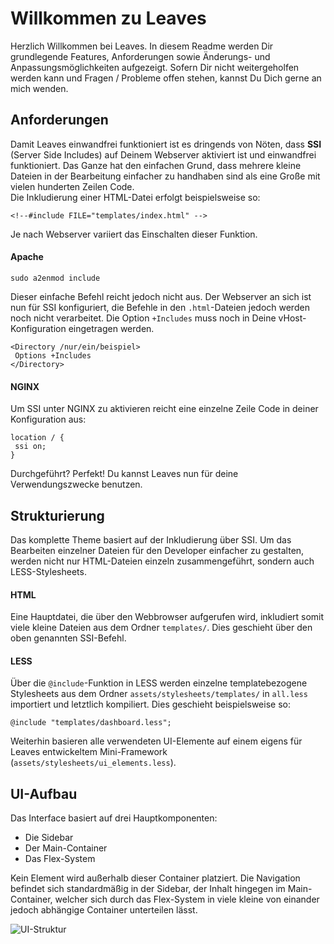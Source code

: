 
  
# Willkommen zu Leaves  
Herzlich Willkommen bei Leaves. In diesem Readme werden Dir grundlegende Features, Anforderungen sowie Änderungs- und Anpassungsmöglichkeiten aufgezeigt. Sofern Dir nicht weitergeholfen werden kann und Fragen / Probleme offen stehen, kannst Du Dich gerne an mich wenden.  
  
## Anforderungen  
Damit Leaves einwandfrei funktioniert ist es dringends von Nöten, dass **SSI** (Server Side Includes) auf Deinem Webserver aktiviert ist und einwandfrei funktioniert. Das Ganze hat den einfachen Grund, dass mehrere kleine Dateien in der Bearbeitung einfacher zu handhaben sind als eine Große mit vielen hunderten Zeilen Code.   
Die Inkludierung einer HTML-Datei erfolgt beispielsweise so:  
```  
<!--#include FILE="templates/index.html" -->  
```  
  
Je nach Webserver variiert das Einschalten dieser Funktion.  
  
#### Apache  
```  
sudo a2enmod include  
```  
Dieser einfache Befehl reicht jedoch nicht aus. Der Webserver an sich ist nun für SSI konfiguriert, die Befehle in den ``.html``-Dateien jedoch werden noch nicht verarbeitet. Die Option ``+Includes`` muss noch in Deine vHost-Konfiguration eingetragen werden.  
```  
<Directory /nur/ein/beispiel>  
 Options +Includes
</Directory>  
```  
  
#### NGINX  
Um SSI unter NGINX zu aktivieren reicht eine einzelne Zeile Code in deiner Konfiguration aus:  
```  
location / {  
 ssi on;
}  
```  
Durchgeführt? Perfekt! Du kannst Leaves nun für deine Verwendungszwecke benutzen.  
  
  
## Strukturierung  
Das komplette Theme basiert auf der Inkludierung über SSI. Um das Bearbeiten einzelner Dateien für den Developer einfacher zu gestalten, werden nicht nur HTML-Dateien einzeln zusammengeführt, sondern auch LESS-Stylesheets.  
  
#### HTML  
Eine Hauptdatei, die über den Webbrowser aufgerufen wird, inkludiert somit viele kleine Dateien aus dem Ordner ``templates/``. Dies geschieht über den oben genannten SSI-Befehl.   
  
#### LESS  
Über die ``@include``-Funktion in LESS werden einzelne templatebezogene Stylesheets  aus dem Ordner ``assets/stylesheets/templates/`` in ``all.less`` importiert und letztlich kompiliert. Dies geschieht beispielsweise so:  
```less  
@include "templates/dashboard.less";
```  
Weiterhin basieren alle verwendeten UI-Elemente auf einem eigens für Leaves entwickeltem Mini-Framework (``assets/stylesheets/ui_elements.less``).  
  
## UI-Aufbau  
Das Interface basiert auf drei Hauptkomponenten:  
  
 - Die Sidebar  
 - Der Main-Container  
 - Das Flex-System  
  
Kein Element wird außerhalb dieser Container platziert. Die Navigation befindet sich standardmäßig in der Sidebar, der Inhalt hingegen im Main-Container, welcher sich durch das Flex-System in viele kleine von einander jedoch abhängige Container unterteilen lässt.  


![UI-Struktur](https://msr-webdesign.de/files/images/markup/leaves/ui_structure.png)
